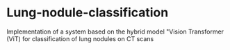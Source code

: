 # Lung-nodule-classification
Implementation of a system based on the hybrid model "Vision Transformer (ViT) for classification of lung nodules on CT scans

